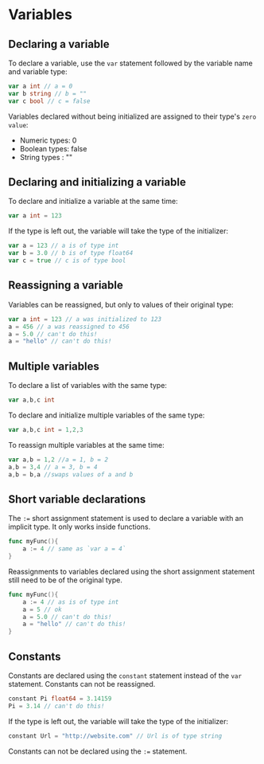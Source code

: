 # Variables

## Declaring a variable

To declare a variable, use the `var` statement followed by the variable name and variable type:

```go
var a int // a = 0
var b string // b = ""
var c bool // c = false
```

Variables declared without being initialized are assigned to their type's `zero value`:

* Numeric types: 0
* Boolean types: false
* String types : ""

## Declaring and initializing a variable

To declare and initialize a variable at the same time:

```go
var a int = 123
```

If the type is left out, the variable will take the type of the initializer:

```go
var a = 123 // a is of type int
var b = 3.0 // b is of type float64
var c = true // c is of type bool
```

## Reassigning a variable

Variables can be reassigned, but only to values of their original type:

```go
var a int = 123 // a was initialized to 123
a = 456 // a was reassigned to 456
a = 5.0 // can't do this!
a = "hello" // can't do this!
```

## Multiple variables

To declare a list of variables with the same type:

```go
var a,b,c int 
```

To declare and initialize multiple variables of the same type:

```go
var a,b,c int = 1,2,3 
```

To reassign multiple variables at the same time:

```go
var a,b = 1,2 //a = 1, b = 2
a,b = 3,4 // a = 3, b = 4
a,b = b,a //swaps values of a and b 
```

## Short variable declarations

The `:=` short assignment statement is used to declare a variable with an implicit type. It only works inside functions.

```go
func myFunc(){
    a := 4 // same as `var a = 4`
}
```

Reassignments to variables declared using the short assignment statement still need to be of the original type. 

```go
func myFunc(){
    a := 4 // as is of type int
    a = 5 // ok
    a = 5.0 // can't do this!
    a = "hello" // can't do this!
}
```

## Constants

Constants are declared using the `constant` statement instead of the `var` statement. Constants can not be reassigned.

```go
constant Pi float64 = 3.14159
Pi = 3.14 // can't do this!
```
If the type is left out, the variable will take the type of the initializer:

```go
constant Url = "http://website.com" // Url is of type string
```

Constants can not be declared using the `:=` statement.

